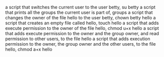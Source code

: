 a script that switches the current user to the user betty, su betty
a script that prints all the groups the current user is part of, groups
a script that changes the owner of the file hello to the user betty, chown betty hello
a script that creates an empty file called hello, touch hello
a script that adds execute permission to the owner of the file hello, chmod u+x hello
a script that adds execute permission to the owner and the group owner, and read permission to other users, to the file hello
a script that adds execution permission to the owner, the group owner and the other users, to the file hello, chmod a+x hello
